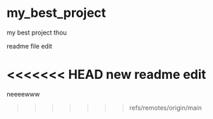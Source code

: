 # my_best_project
my best project thou

readme file edit

<<<<<<< HEAD
new readme edit
=======

neeeewww
>>>>>>> refs/remotes/origin/main
